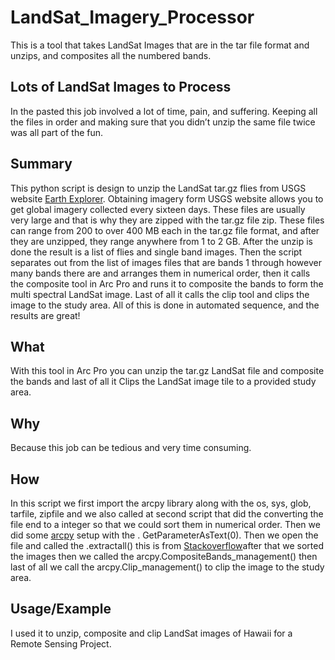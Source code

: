 # LandSat_Imagery_Processor
This is a tool that takes LandSat Images that are in the tar file format and unzips, and composites all the numbered bands.
## Lots of LandSat Images to Process 
In the pasted this job involved a lot of time, pain, and suffering. Keeping all the files in order and making sure that you didn’t unzip the same file twice was all part of the fun.
## Summary
This python script is design to unzip the LandSat tar.gz flies from USGS website [Earth Explorer](https://earthexplorer.usgs.gov/). Obtaining imagery form USGS website allows you to get global imagery collected every sixteen days. These files are usually very large and that is why they are zipped with the tar.gz file zip. These files can range from 200 to over 400 MB each in the tar.gz file format, and after they are unzipped, they range anywhere from 1 to 2 GB. After the unzip is done the result is a list of flies and single band images. Then the script separates out from the list of images files that are bands 1 through however many bands there are and arranges them in numerical order, then it calls the composite tool in Arc Pro and runs it to composite the bands to form the multi spectral LandSat image. Last of all it calls the clip tool and clips the image to the study area. All of this is done in automated sequence, and the results are great!  
## What
With this tool in Arc Pro you can unzip the tar.gz LandSat file and composite the bands and last of all it Clips the LandSat image tile to a provided study area. 
## Why
Because this job can be tedious and very time consuming.
## How
In this script we first import the arcpy library along with the os, sys, glob, tarfile, zipfile and we also called at second script that did the converting the file end to a integer so that we could sort them in numerical order. Then we did some [arcpy](http://pro.arcgis.com/en/pro-app/arcpy/functions/getparameterastext.htm) setup with the . GetParameterAsText(0). Then we open the file and called the .extractall() this is from [Stackoverflow](https://stackoverflow.com/questions/30887979/i-want-to-create-a-script-for-unzip-tar-gz-file-via-python)after that we sorted the images then we called the arcpy.CompositeBands_management()  then last of all we call the arcpy.Clip_management() to clip the image to the study area.
## Usage/Example
I used it to unzip, composite and clip LandSat images of Hawaii for a Remote Sensing Project.
